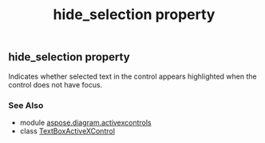 ﻿---
title: hide_selection property
second_title: Aspose.Diagram for Python via .NET API References
description: 
type: docs
weight: 120
url: /python-net/aspose.diagram.activexcontrols/textboxactivexcontrol/hide_selection/
is_root: false
---

## hide_selection property


Indicates whether selected text in the control appears highlighted when the control does not have focus.

### See Also
* module [aspose.diagram.activexcontrols](../../)
* class [TextBoxActiveXControl](/diagram/python-net/aspose.diagram.activexcontrols/textboxactivexcontrol)
